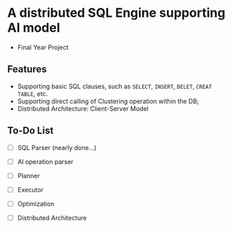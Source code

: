 # A distributed SQL Engine supporting AI model

- Final Year Project



## Features

- Supporting basic SQL clauses, such as `SELECT`, `INSERT`, `DELET`, `CREAT TABLE`, etc.
- Supporting direct calling of Clustering operation within the DB;
- Distributed Architecture: Client-Server Model





## To-Do List

- [ ] SQL Parser (nearly done...)
- [ ] AI operation parser

- [ ] Planner

- [ ] Executor

- [ ] Optimization

- [ ] Distributed Architecture 



